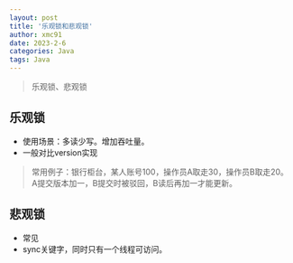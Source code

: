 ```yaml
---
layout: post
title: '乐观锁和悲观锁'
author: xmc91
date: 2023-2-6
categories: Java 
tags: Java 
---
```

> 乐观锁、悲观锁

## 乐观锁
+ 使用场景：多读少写。增加吞吐量。
+ 一般对比version实现
> 常用例子：银行柜台，某人账号100，操作员A取走30，操作员B取走20。A提交版本加一，B提交时被驳回，B读后再加一才能更新。


## 悲观锁
+ 常见
+ sync关键字，同时只有一个线程可访问。
